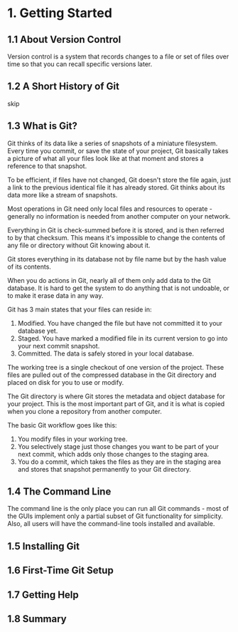 # 1. Getting Started
## 1.1 About Version Control
Version control is a system that records changes to a file or set of files over time so that you can recall specific versions later.

## 1.2 A Short History of Git
skip

## 1.3 What is Git?
Git thinks of its data like a series of snapshots of a miniature filesystem. Every time you commit, or save the state of your project, Git basically takes a picture of what all your files look like at that moment and stores a reference to that snapshot. 

To be efficient, if files have not changed, Git doesn't store the file again, just a link to the previous identical file it has already stored. Git thinks about its data more like a stream of snapshots.

Most operations in Git need only local files and resources to operate - generally no information is needed from another computer on your network.

Everything in Git is check-summed before it is stored, and is then referred to by that checksum. This means it's impossible to change the contents of any file or directory without Git knowing about it. 

Git stores everything in its database not by file name but by the hash value of its contents.

When you do actions in Git, nearly all of them only add data to the Git database. It is hard to get the system to do anything that is not undoable, or to make it erase data in any way.

Git has 3 main states that your files can reside in:
1. Modified. You have changed the file but have not committed it to your database yet.
2. Staged. You have marked a modified file in its current version to go into your next commit snapshot.
3. Committed. The data is safely stored in your local database.

The working tree is a single checkout of one version of the project. These files are pulled out of the compressed database in the Git directory and placed on disk for you to use or modify.

The Git directory is where Git stores the metadata and object database for your project. This is the most important part of Git, and it is what is copied when you clone a repository from another computer.

The basic Git workflow goes like this:
1. You modify files in your working tree.
2. You selectively stage just those changes you want to be part of your next commit, which adds only those changes to the staging area.
3. You do a commit, which takes the files as they are in the staging area and stores that snapshot permanently to your Git directory.

## 1.4 The Command Line
The command line is the only place you can run all Git commands - most of the GUIs implement only a partial subset of Git functionality for simplicity. Also, all users will have the command-line tools installed and available.

## 1.5 Installing Git



## 1.6 First-Time Git Setup



## 1.7 Getting Help



## 1.8 Summary



